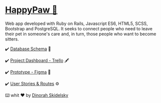 [<h1 class="border bottom">HappyPaw 🐾 </h1>](http://www.happypaw.cloud/)

Web app developed with Ruby on Rails, Javascript ES6, HTML5, SCSS, Bootstrap and PostgreSQL. 
It seeks to connect people who need to leave their pet in someone's care and, in turn, those people who want to become sitters.

✔️ [Database Schema](https://docs.google.com/spreadsheets/d/1xl5ndTtbFU6LIFGEHSY6ZwGhfc4uXkMJIyqoZkK1OrY/edit?usp=sharing) 🔑

✔️ [Project Dashboard - Trello](https://trello.com/b/QTJWDdsP/happypaw) 🖋

✔️ [Prototype - Figma](https://www.figma.com/file/08VIrDdqapkoPj2z9jafEQ/HappyPaw?node-id=4%3A2) 🎨

✔️ [User Stories & Routes](https://docs.google.com/spreadsheets/d/e/2PACX-1vQ86wfMG6LS424tmh7NlQcuIeq6D0zd3QE3Cci_pPb-3uqm6VpSlb87OJyPC_rm1kDW0rWxpugOvgR4/pubhtml) ⚙️


⌨️ whit ♥ by [Dinorah Skidelsky](https://github.com/DinorahSkidelsky)
